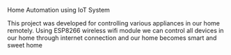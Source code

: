 Home Automation using IoT System

This project was developed for controlling various appliances in our home remotely. Using ESP8266 wireless wifi module we can control all devices in our home through internet connection and our home becomes smart and sweet home
